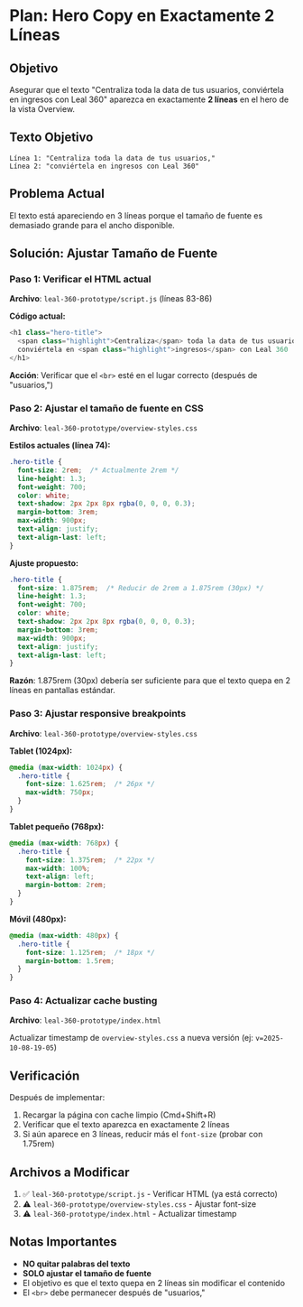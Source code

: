 # Plan: Hero Copy en Exactamente 2 Líneas

## Objetivo
Asegurar que el texto "Centraliza toda la data de tus usuarios, conviértela en ingresos con Leal 360" aparezca en exactamente **2 líneas** en el hero de la vista Overview.

## Texto Objetivo
```
Línea 1: "Centraliza toda la data de tus usuarios,"
Línea 2: "conviértela en ingresos con Leal 360"
```

## Problema Actual
El texto está apareciendo en 3 líneas porque el tamaño de fuente es demasiado grande para el ancho disponible.

## Solución: Ajustar Tamaño de Fuente

### Paso 1: Verificar el HTML actual
**Archivo**: `leal-360-prototype/script.js` (líneas 83-86)

**Código actual:**
```javascript
<h1 class="hero-title">
  <span class="highlight">Centraliza</span> toda la data de tus usuarios,<br>
  conviértela en <span class="highlight">ingresos</span> con Leal 360
</h1>
```

**Acción**: Verificar que el `<br>` esté en el lugar correcto (después de "usuarios,")

### Paso 2: Ajustar el tamaño de fuente en CSS
**Archivo**: `leal-360-prototype/overview-styles.css`

**Estilos actuales (línea 74):**
```css
.hero-title {
  font-size: 2rem;  /* Actualmente 2rem */
  line-height: 1.3;
  font-weight: 700;
  color: white;
  text-shadow: 2px 2px 8px rgba(0, 0, 0, 0.3);
  margin-bottom: 3rem;
  max-width: 900px;
  text-align: justify;
  text-align-last: left;
}
```

**Ajuste propuesto:**
```css
.hero-title {
  font-size: 1.875rem;  /* Reducir de 2rem a 1.875rem (30px) */
  line-height: 1.3;
  font-weight: 700;
  color: white;
  text-shadow: 2px 2px 8px rgba(0, 0, 0, 0.3);
  margin-bottom: 3rem;
  max-width: 900px;
  text-align: justify;
  text-align-last: left;
}
```

**Razón**: 1.875rem (30px) debería ser suficiente para que el texto quepa en 2 líneas en pantallas estándar.

### Paso 3: Ajustar responsive breakpoints
**Archivo**: `leal-360-prototype/overview-styles.css`

**Tablet (1024px):**
```css
@media (max-width: 1024px) {
  .hero-title {
    font-size: 1.625rem;  /* 26px */
    max-width: 750px;
  }
}
```

**Tablet pequeño (768px):**
```css
@media (max-width: 768px) {
  .hero-title {
    font-size: 1.375rem;  /* 22px */
    max-width: 100%;
    text-align: left;
    margin-bottom: 2rem;
  }
}
```

**Móvil (480px):**
```css
@media (max-width: 480px) {
  .hero-title {
    font-size: 1.125rem;  /* 18px */
    margin-bottom: 1.5rem;
  }
}
```

### Paso 4: Actualizar cache busting
**Archivo**: `leal-360-prototype/index.html`

Actualizar timestamp de `overview-styles.css` a nueva versión (ej: `v=2025-10-08-19-05`)

## Verificación
Después de implementar:
1. Recargar la página con cache limpio (Cmd+Shift+R)
2. Verificar que el texto aparezca en exactamente 2 líneas
3. Si aún aparece en 3 líneas, reducir más el `font-size` (probar con 1.75rem)

## Archivos a Modificar
1. ✅ `leal-360-prototype/script.js` - Verificar HTML (ya está correcto)
2. ⚠️ `leal-360-prototype/overview-styles.css` - Ajustar font-size
3. ⚠️ `leal-360-prototype/index.html` - Actualizar timestamp

## Notas Importantes
- **NO quitar palabras del texto**
- **SOLO ajustar el tamaño de fuente**
- El objetivo es que el texto quepa en 2 líneas sin modificar el contenido
- El `<br>` debe permanecer después de "usuarios,"

